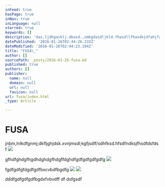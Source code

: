 ```yaml
---
inFeed: true
hasPage: true
inNav: true
inLanguage: null
starred: true
keywords: []
description: 'das,ljdhgasklj.dbasd.,nmbgdasdljkld.fhasdllfhasdkjdfahjfadsfadsf'
datePublished: '2016-01-26T02:44:26.233Z'
dateModified: '2016-01-26T02:44:23.104Z'
title: "FUSA\_"
author: []
sourcePath: _posts/2016-01-26-fusa.md
published: true
authors: []
publisher:
  name: null
  domain: null
  url: null
  favicon: null
url: fusa/index.html
_type: Article

---
```

# FUSA 

jnbm,lnlkdfgnmj;dkfljghjdsk.xvnjmsdl;kgfjsdlf/sdhfksd.hfsdfndksjfhsdfdsfdsf
![](https://the-grid-user-content.s3-us-west-2.amazonaws.com/a19909b0-5823-4743-8b45-a2880cc50db6.jpg)

gfhdfghdgfhgdhdghdgfhdgffdghdfgdfgdfgdfgdfg
![](https://the-grid-user-content.s3-us-west-2.amazonaws.com/7683ef1f-16f4-485f-af30-f7614f35d1e6.gif)

fgdfgdfgfdgdfgdfbxcvbdfbgdfg
![](https://the-grid-user-content.s3-us-west-2.amazonaws.com/b0fef783-d60c-4572-8a8a-25277a2a4a11.jpg)
![](https://the-grid-user-content.s3-us-west-2.amazonaws.com/c3e4c7ab-76fb-46cf-a901-d3801279f545.png)

dddfgdfgdfgdfbgdxfvbvdff df dsfgsdf